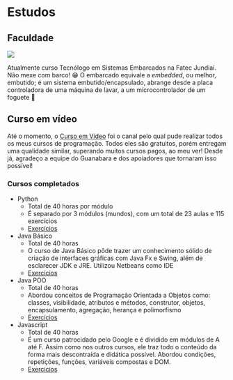 # Estudos

## Faculdade
<img  text-align="center" src="https://bkpsitecpsnew.blob.core.windows.net/uploadsitecps/sites/1/2020/10/fatec-jundiai.jpg">

Atualmente curso Tecnólogo em Sistemas Embarcados na Fatec Jundiaí. Não mexe com barco! 😁 O embarcado equivale a *embedded*, ou melhor, embutido; é um sistema embutido/encapsulado, abrange desde a placa controladora de uma máquina de lavar, a um microcontrolador de um foguete 🚀

## Curso em vídeo

Até o momento, o [Curso em Vídeo](https://youtube.com/c/CursoemV%C3%ADdeo) foi o canal pelo qual pude realizar todos os meus cursos de programação. Todos eles são gratuitos, porém entregam uma qualidade similar, superando muitos cursos pagos, ao meu ver! Desde já, agradeço a equipe do Guanabara e dos apoiadores que tornaram isso possível!
### Cursos completados
- Python
  - Total de 40 horas por módulo
  - É separado por 3 módulos (mundos), com um total de 23 aulas e 115 exercícios
  - [Exercícios](https://github.com/ErickGLopes/Estudos/tree/main/Exerc%C3%ADcios%20de%20Python)
- Java Básico
  - Total de 40 horas
  - O curso de Java Básico pôde trazer um conhecimento sólido de criação de interfaces gráficas com Java Fx e Swing, além de esclarecer JDK e JRE. Utilizou Netbeans como IDE
  - [Exercícios](https://github.com/ErickGLopes/Estudos/tree/main/Java%20B%C3%A1sico)
- Java POO
  - Total de 40 horas
  - Abordou conceitos de Programação Orientada a Objetos como: classes, visibilidade, atributos e métodos, construtor, objetos, encapsulamento, agregação, herança e polimorfismo
  - [Exercícios](https://github.com/ErickGLopes/Estudos/tree/main/Java%20POO)
- Javascript 
  - Total de 40 horas
  - É um curso patrocidado pelo Google e é dividido em módulos de A até F. Assim como nos outros cursos, ele traz todo o conteúdo da forma mais descontraída e didática possível. Abordou condições, repetições, funções, variáveis compostas e DOM.
  - [Exercícios](https://github.com/ErickGLopes/Estudos/tree/main/JavaScript)
